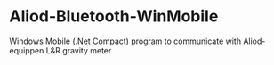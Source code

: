 # Aliod-Bluetooth-WinMobile
Windows Mobile (.Net Compact) program to communicate with Aliod-equippen L&amp;R gravity meter
